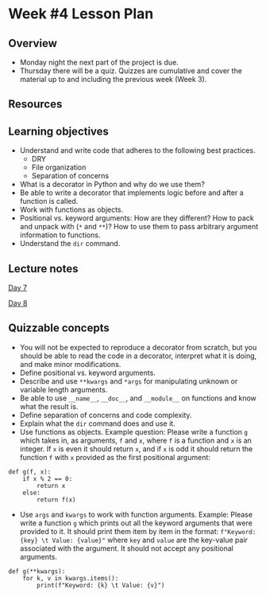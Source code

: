 # Week #4 Lesson Plan

## Overview
- Monday night the next part of the project is due.
- Thursday there will be a quiz. Quizzes are cumulative and cover the material up to and including the previous week (Week 3).

## Resources

## Learning objectives
- Understand and write code that adheres to the following best practices.
  - DRY
  - File organization
  - Separation of concerns
- What is a decorator in Python and why do we use them?
- Be able to write a decorator that implements logic before and after a function is called.
- Work with functions as objects.
- Positional vs. keyword arguments: How are they different? How to pack and unpack with (`*` and `**`)? How to use them to pass arbitrary argument information to functions.
- Understand the `dir` command.
 
## Lecture notes

[Day 7](../class_notes/07_decorators.md)

[Day 8](../class_notes/08_flask_soc.md)

## Quizzable concepts

- You will not be expected to reproduce a decorator from scratch, but you should be able to read the code in a decorator, interpret what it is doing, and make minor modifications.
- Define positional vs. keyword arguments.
- Describe and use `**kwargs` and `*args` for manipulating unknown or variable length arguments.
- Be able to use `__name__`, `__doc__`, and `__module__` on functions and know what the result is.
- Define separation of concerns and code complexity.
- Explain what the `dir` command does and use it.
- Use functions as objects. Example question: Please write a function `g` which takes in, as arguments, `f` and `x`, where `f` is a function and `x` is an integer. If `x` is even it should return `x`, and if `x` is odd it should return the function `f` with `x` provided as the first positional argument:

```
def g(f, x):
    if x % 2 == 0:
        return x
    else:
        return f(x)
```

- Use `args` and `kwargs` to work with function arguments. Example: Please write a function `g` which prints out all the keyword arguments that were provided to it. It should print them item by item in the format: `f"Keyword: {key} \t Value: {value}"` where `key` and `value` are the key-value pair associated with the argument. It should not accept any positional arguments.

```
def g(**kwargs):
    for k, v in kwargs.items():
        print(f"Keyword: {k} \t Value: {v}")
```